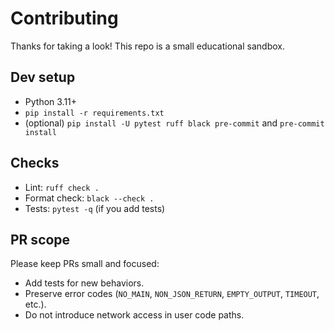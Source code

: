 # Contributing

Thanks for taking a look! This repo is a small educational sandbox.

## Dev setup
- Python 3.11+
- `pip install -r requirements.txt`
- (optional) `pip install -U pytest ruff black pre-commit` and `pre-commit install`

## Checks
- Lint: `ruff check .`
- Format check: `black --check .`
- Tests: `pytest -q` (if you add tests)

## PR scope
Please keep PRs small and focused:
- Add tests for new behaviors.
- Preserve error codes (`NO_MAIN`, `NON_JSON_RETURN`, `EMPTY_OUTPUT`, `TIMEOUT`, etc.).
- Do not introduce network access in user code paths.
